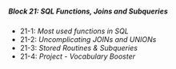 ##### Block 21: SQL Functions, Joins and Subqueries
*  21-1: *Most used functions in SQL*
*  21-2: *Uncomplicating JOINs and UNIONs*
*  21-3: *Stored Routines & Subqueries*
*  21-4: *Project - Vocabulary Booster*
